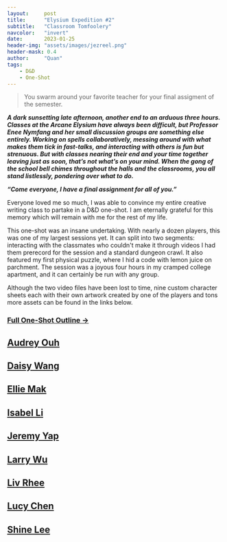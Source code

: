 ```yaml
---
layout:     post
title:      "Elysium Expedition #2"
subtitle:   "Classroom Tomfoolery"
navcolor:   "invert"
date:       2023-01-25
header-img: "assets/images/jezreel.png"
header-mask: 0.4
author:     "Quan"
tags:
    - D&D
    - One-Shot
---
```


> You swarm around your favorite teacher for your final assigment of the semester.

***A dark sunsetting late afternoon, another end to an arduous three hours. Classes at the Arcane Elysium have always been difficult, but Professor Enee Nymfang and her small discussion groups are something else entirely. Working on spells collaboratively, messing around with what makes them tick in fast-talks, and interacting with others is fun but strenuous. But with classes nearing their end and your time together leaving just as soon, that’s not what’s on your mind. When the gong of the school bell chimes throughout the halls and the classrooms, you all stand listlessly, pondering over what to do.***

***“Come everyone, I have a final assignment for all of you.”***

Everyone loved me so much, I was able to convince my entire creative writing class to partake in a D&D one-shot. I am eternally grateful for this memory which will remain with me for the rest of my life.

This one-shot was an insane undertaking. With nearly a dozen players, this was one of my largest sessions yet. It can split into two segments: interacting with the classmates who couldn't make it through videos I had them prerecord for the session and a standard dungeon crawl. It also featured my first physical puzzle, where I hid a code with lemon juice on parchment. The session was a joyous four hours in my cramped college apartment, and it can certainly be run with any group.

Although the two video files have been lost to time, nine custom character sheets each with their own artwork created by one of the players and tons more assets can be found in the links below.

### [Full One-Shot Outline →](https://docs.google.com/document/d/e/2PACX-1vQC94EbHpO48aOeAYrrgxLzcJZMEh8yadQynGTrujefigbRhp526imxl8U-sZgFS_phgkr-GLDiHGIB/pub) <!-- Link to full story -->

## [Audrey Ouh](https://drive.google.com/file/d/1j_S3QrdL_6VFrOUhl6t-7Vc1xDxYNnKk/view) <!-- Link to full story -->

## [Daisy Wang](https://drive.google.com/file/d/1fnqxNOd0fssAgwTkrFiKfJVcKYJxb68L/view?usp=view) <!-- Link to full story -->

## [Ellie Mak](https://drive.google.com/file/d/1538Q6840kwzhSRiG9hezNwswZPV4F7Iu/view?usp=view) <!-- Link to full story -->

## [Isabel Li](https://drive.google.com/file/d/1YHsOJuGD08HkNY3KrwZukpQMgzSasval/view?usp=view) <!-- Link to full story -->

## [Jeremy Yap](https://drive.google.com/file/d/1YHsOJuGD08HkNY3KrwZukpQMgzSasval/view?usp=view) <!-- Link to full story -->

## [Larry Wu](https://drive.google.com/file/d/1eYzcIF51BixgQy_q0VL9hTGehUxP9R-c/view?usp=view) <!-- Link to full story -->

## [Liv Rhee](https://drive.google.com/file/d/1II6ncuYDFQzDLgsuZXjRO3HXb4so4cfP/view?usp=view) <!-- Link to full story -->

## [Lucy Chen](https://drive.google.com/file/d/1e4PBdt6ZKcXX0t2kjISBEn4YdniM2zDI/view?usp=view) <!-- Link to full story -->

## [Shine Lee](https://drive.google.com/file/d/15zcmM7cWPxC3gXiavHyXFQDKbX93FrJ8/view?usp=view) <!-- Link to full story -->